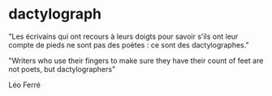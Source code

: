# dactylograph

"Les écrivains qui ont recours à leurs doigts pour savoir s'ils ont leur compte de pieds ne sont pas des poètes : ce sont des dactylographes."

"Writers who use their fingers to make sure they have their count of feet are not poets, but dactylographers"

Léo Ferré
